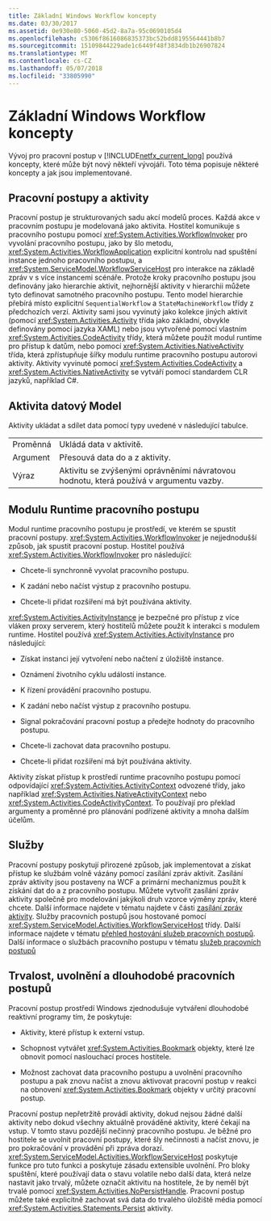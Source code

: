 ```yaml
---
title: Základní Windows Workflow koncepty
ms.date: 03/30/2017
ms.assetid: 0e930e80-5060-45d2-8a7a-95c0690105d4
ms.openlocfilehash: c5306f8616086835373bc52bdd8195564441b8b7
ms.sourcegitcommit: 15109844229ade1c6449f48f3834db1b26907824
ms.translationtype: MT
ms.contentlocale: cs-CZ
ms.lasthandoff: 05/07/2018
ms.locfileid: "33805990"
---
```

# <a name="fundamental-windows-workflow-concepts"></a>Základní Windows Workflow koncepty
Vývoj pro pracovní postup v [!INCLUDE[netfx_current_long](../../../includes/netfx-current-long-md.md)] používá koncepty, které může být nový někteří vývojáři. Toto téma popisuje některé koncepty a jak jsou implementované.  
  
## <a name="workflows-and-activities"></a>Pracovní postupy a aktivity  
 Pracovní postup je strukturovaných sadu akcí modelů proces. Každá akce v pracovním postupu je modelovaná jako aktivita. Hostitel komunikuje s pracovního postupu pomocí <xref:System.Activities.WorkflowInvoker> pro vyvolání pracovního postupu, jako by šlo metodu, <xref:System.Activities.WorkflowApplication> explicitní kontrolu nad spuštění instance jednoho pracovního postupu, a <xref:System.ServiceModel.WorkflowServiceHost> pro interakce na základě zpráv v s více instancemi scénáře. Protože kroky pracovního postupu jsou definovány jako hierarchie aktivit, nejhornější aktivity v hierarchii můžete tyto definovat samotného pracovního postupu. Tento model hierarchie přebírá místo explicitní `SequentialWorkflow` a `StateMachineWorkflow` třídy z předchozích verzí. Aktivity sami jsou vyvinutý jako kolekce jiných aktivit (pomocí <xref:System.Activities.Activity> třída jako základní, obvykle definovány pomocí jazyka XAML) nebo jsou vytvořené pomocí vlastním <xref:System.Activities.CodeActivity> třídy, která můžete použít modul runtime pro přístup k datům, nebo pomocí <xref:System.Activities.NativeActivity> třída, která zpřístupňuje šířky modulu runtime pracovního postupu autorovi aktivity. Aktivity vyvinuté pomocí <xref:System.Activities.CodeActivity> a <xref:System.Activities.NativeActivity> se vytváří pomocí standardem CLR jazyků, například C#.  
  
## <a name="activity-data-model"></a>Aktivita datový Model  
 Aktivity ukládat a sdílet data pomocí typy uvedené v následující tabulce.  
  
|||  
|-|-|  
|Proměnná|Ukládá data v aktivitě.|  
|Argument|Přesouvá data do a z aktivity.|  
|Výraz|Aktivitu se zvýšenými oprávněními návratovou hodnotu, která používá v argumentu vazby.|  
  
## <a name="workflow-runtime"></a>Modulu Runtime pracovního postupu  
 Modul runtime pracovního postupu je prostředí, ve kterém se spustit pracovní postupy. <xref:System.Activities.WorkflowInvoker> je nejjednodušší způsob, jak spustit pracovní postup. Hostitel používá <xref:System.Activities.WorkflowInvoker> pro následující:  
  
-   Chcete-li synchronně vyvolat pracovního postupu.  
  
-   K zadání nebo načíst výstup z pracovního postupu.  
  
-   Chcete-li přidat rozšíření má být používána aktivity.  
  
 <xref:System.Activities.ActivityInstance> je bezpečné pro přístup z více vláken proxy serverem, který hostitelů můžete použít k interakci s modulem runtime. Hostitel používá <xref:System.Activities.ActivityInstance> pro následující:  
  
-   Získat instanci její vytvoření nebo načtení z úložiště instance.  
  
-   Oznámení životního cyklu událostí instance.  
  
-   K řízení provádění pracovního postupu.  
  
-   K zadání nebo načíst výstup z pracovního postupu.  
  
-   Signal pokračování pracovní postup a předejte hodnoty do pracovního postupu.  
  
-   Chcete-li zachovat data pracovního postupu.  
  
-   Chcete-li přidat rozšíření má být používána aktivity.  
  
 Aktivity získat přístup k prostředí runtime pracovního postupu pomocí odpovídající <xref:System.Activities.ActivityContext> odvozené třídy, jako například <xref:System.Activities.NativeActivityContext> nebo <xref:System.Activities.CodeActivityContext>. To používají pro překlad argumenty a proměnné pro plánování podřízené aktivity a mnoha dalším účelům.  
  
## <a name="services"></a>Služby  
 Pracovní postupy poskytují přirozené způsob, jak implementovat a získat přístup ke službám volně vázány pomocí zasílání zpráv aktivit. Zasílání zpráv aktivity jsou postaveny na WCF a primární mechanizmus použít k získání dat do a z pracovního postupu. Můžete vytvořit zasílání zpráv aktivity společně pro modelování jakýkoli druh vzorce výměny zpráv, které chcete. Další informace najdete v tématu najdete v části [zasílání zpráv aktivity](../../../docs/framework/wcf/feature-details/messaging-activities.md). Služby pracovních postupů jsou hostované pomocí <xref:System.ServiceModel.Activities.WorkflowServiceHost> třídy. Další informace najdete v tématu [přehled hostování služeb pracovních postupů](../../../docs/framework/wcf/feature-details/hosting-workflow-services-overview.md). Další informace o službách pracovního postupu v tématu [služeb pracovních postupů](../../../docs/framework/wcf/feature-details/workflow-services.md)  
  
## <a name="persistence-unloading-and-long-running-workflows"></a>Trvalost, uvolnění a dlouhodobé pracovních postupů  
 Pracovní postup prostředí Windows zjednodušuje vytváření dlouhodobé reaktivní programy tím, že poskytuje:  
  
-   Aktivity, které přístup k externí vstup.  
  
-   Schopnost vytvářet <xref:System.Activities.Bookmark> objekty, které lze obnovit pomocí naslouchací proces hostitele.  
  
-   Možnost zachovat data pracovního postupu a uvolnění pracovního postupu a pak znovu načíst a znovu aktivovat pracovní postup v reakci na obnovení <xref:System.Activities.Bookmark> objekty v určitý pracovní postup.  
  
 Pracovní postup nepřetržitě provádí aktivity, dokud nejsou žádné další aktivity nebo dokud všechny aktuálně prováděné aktivity, které čekají na vstup. V tomto stavu pozdější nečinný pracovního postupu. Je běžné pro hostitele se uvolnit pracovní postupy, které šly nečinnosti a načíst znovu, je pro pokračování v provádění při zpráva dorazí. <xref:System.ServiceModel.Activities.WorkflowServiceHost> poskytuje funkce pro tuto funkci a poskytuje zásadu extensible uvolnění. Pro bloky spuštění, které používají data o stavu volatile nebo další data, která nelze nastavit jako trvalý, můžete označit aktivitu na hostitele, že by neměl být trvalé pomocí <xref:System.Activities.NoPersistHandle>. Pracovní postup můžete také explicitně zachovat svá data do trvalého úložiště média pomocí <xref:System.Activities.Statements.Persist> aktivity.
